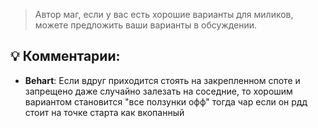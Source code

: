 > Автор маг, если у вас есть хорошие варианты для миликов, можете предложить ваши варианты в обсуждении.

## 💡 Комментарии:
- **Behart**: Если вдруг приходится стоять на закрепленном споте и запрещено даже случайно залезать на соседние, то хорошим вариантом становится "все ползунки офф" тогда чар если он рдд стоит на точке старта как вкопанный